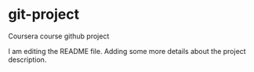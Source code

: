 # git-project
Coursera course github project

I am editing the README file. Adding some more details about the project description.
